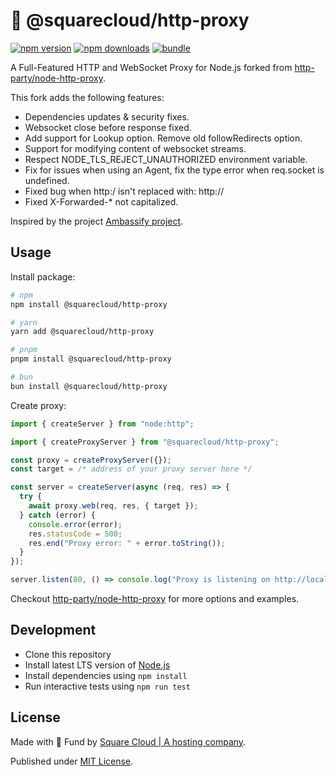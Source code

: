 # 🔀 @squarecloud/http-proxy

[![npm version][npm-version-src]][npm-version-href]
[![npm downloads][npm-downloads-src]][npm-downloads-href]
[![bundle][bundle-src]][bundle-href]

A Full-Featured HTTP and WebSocket Proxy for Node.js forked from [http-party/node-http-proxy](https://github.com/http-party/node-http-proxy).

This fork adds the following features:

-   Dependencies updates & security fixes.
-   Websocket close before response fixed.
-   Add support for Lookup option. Remove old followRedirects option.
-   Support for modifying content of websocket streams.
-   Respect NODE_TLS_REJECT_UNAUTHORIZED environment variable.
-   Fix for issues when using an Agent, fix the type error when req.socket is undefined.
-   Fixed bug when http:/ isn't replaced with: http://
-   Fixed X-Forwarded-\* not capitalized.

Inspired by the project [Ambassify project](https://github.com/ambassify/node-http-proxy).

## Usage

Install package:

```sh
# npm
npm install @squarecloud/http-proxy

# yarn
yarn add @squarecloud/http-proxy

# pnpm
pnpm install @squarecloud/http-proxy

# bun
bun install @squarecloud/http-proxy
```

Create proxy:

```ts
import { createServer } from "node:http";

import { createProxyServer } from "@squarecloud/http-proxy";

const proxy = createProxyServer({});
const target = /* address of your proxy server here */

const server = createServer(async (req, res) => {
  try {
    await proxy.web(req, res, { target });
  } catch (error) {
    console.error(error);
    res.statusCode = 500;
    res.end("Proxy error: " + error.toString());
  }
});

server.listen(80, () => console.log("Proxy is listening on http://localhost:80"));
```

Checkout [http-party/node-http-proxy](https://github.com/http-party/node-http-proxy) for more options and examples.

## Development

-   Clone this repository
-   Install latest LTS version of [Node.js](https://nodejs.org/en/)
-   Install dependencies using `npm install`
-   Run interactive tests using `npm run test`

## License

Made with 💙
Fund by [Square Cloud | A hosting company](https://squarecloud.app).

Published under [MIT License](./LICENSE).

<!-- Badges -->

[npm-version-src]: https://img.shields.io/npm/v/@squarecloud/http-proxy?style=flat&colorA=18181B&colorB=2563eb
[npm-version-href]: https://npmjs.com/package/@squarecloud/http-proxy
[npm-downloads-src]: https://img.shields.io/npm/dm/@squarecloud/http-proxy?style=flat&colorA=18181B&colorB=2563eb
[npm-downloads-href]: https://npmjs.com/package/@squarecloud/http-proxy
[bundle-src]: https://img.shields.io/bundlephobia/minzip/@squarecloud/http-proxy?style=flat&colorA=18181B&colorB=2563eb
[bundle-href]: https://bundlephobia.com/result?p=@squarecloud/http-proxy
